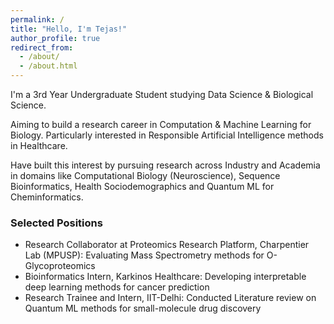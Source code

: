 ```yaml
---
permalink: /
title: "Hello, I'm Tejas!"
author_profile: true
redirect_from: 
  - /about/
  - /about.html
---
```


I'm a 3rd Year Undergraduate Student studying Data Science & Biological Science.

Aiming to build a research career in Computation & Machine Learning for Biology. Particularly interested in Responsible Artificial Intelligence methods in Healthcare.

Have built this interest by pursuing research across Industry and Academia in domains like Computational Biology (Neuroscience), Sequence Bioinformatics, Health Sociodemographics and Quantum ML for Cheminformatics. 

<!-- Please feel free to reach out to me in case you'd like to collaborate, or would like to converse regarding some of the work I've conducted -->

### Selected Positions
- Research Collaborator at Proteomics Research Platform, Charpentier Lab (MPUSP): Evaluating Mass Spectrometry methods for O-Glycoproteomics
- Bioinformatics Intern, Karkinos Healthcare: Developing interpretable deep learning methods for cancer prediction
- Research Trainee and Intern, IIT-Delhi: Conducted Literature review on Quantum ML methods for small-molecule drug discovery
